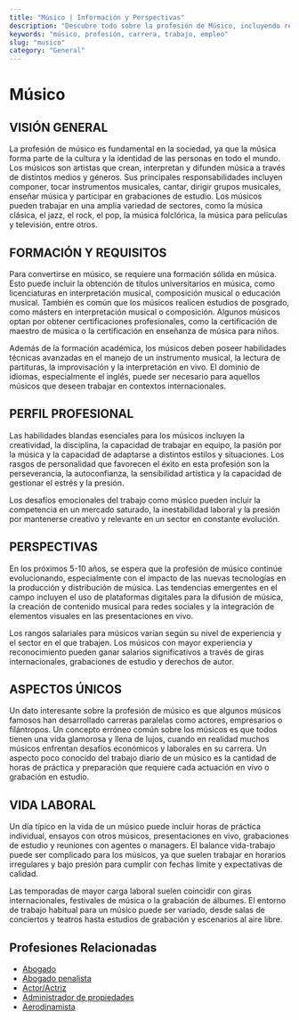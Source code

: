 ```yaml
---
title: "Músico | Información y Perspectivas"
description: "Descubre todo sobre la profesión de Músico, incluyendo responsabilidades, requisitos y oportunidades."
keywords: "músico, profesión, carrera, trabajo, empleo"
slug: "musico"
category: "General"
---
```


# Músico

## VISIÓN GENERAL

La profesión de músico es fundamental en la sociedad, ya que la música forma parte de la cultura y la identidad de las personas en todo el mundo. Los músicos son artistas que crean, interpretan y difunden música a través de distintos medios y géneros. Sus principales responsabilidades incluyen componer, tocar instrumentos musicales, cantar, dirigir grupos musicales, enseñar música y participar en grabaciones de estudio. Los músicos pueden trabajar en una amplia variedad de sectores, como la música clásica, el jazz, el rock, el pop, la música folclórica, la música para películas y televisión, entre otros.

## FORMACIÓN Y REQUISITOS

Para convertirse en músico, se requiere una formación sólida en música. Esto puede incluir la obtención de títulos universitarios en música, como licenciaturas en interpretación musical, composición musical o educación musical. También es común que los músicos realicen estudios de posgrado, como másters en interpretación musical o composición. Algunos músicos optan por obtener certificaciones profesionales, como la certificación de maestro de música o la certificación en enseñanza de música para niños.

Además de la formación académica, los músicos deben poseer habilidades técnicas avanzadas en el manejo de un instrumento musical, la lectura de partituras, la improvisación y la interpretación en vivo. El dominio de idiomas, especialmente el inglés, puede ser necesario para aquellos músicos que deseen trabajar en contextos internacionales.

## PERFIL PROFESIONAL

Las habilidades blandas esenciales para los músicos incluyen la creatividad, la disciplina, la capacidad de trabajar en equipo, la pasión por la música y la capacidad de adaptarse a distintos estilos y situaciones. Los rasgos de personalidad que favorecen el éxito en esta profesión son la perseverancia, la autoconfianza, la sensibilidad artística y la capacidad de gestionar el estrés y la presión.

Los desafíos emocionales del trabajo como músico pueden incluir la competencia en un mercado saturado, la inestabilidad laboral y la presión por mantenerse creativo y relevante en un sector en constante evolución.

## PERSPECTIVAS

En los próximos 5-10 años, se espera que la profesión de músico continúe evolucionando, especialmente con el impacto de las nuevas tecnologías en la producción y distribución de música. Las tendencias emergentes en el campo incluyen el uso de plataformas digitales para la difusión de música, la creación de contenido musical para redes sociales y la integración de elementos visuales en las presentaciones en vivo.

Los rangos salariales para músicos varían según su nivel de experiencia y el sector en el que trabajen. Los músicos con mayor experiencia y reconocimiento pueden ganar salarios significativos a través de giras internacionales, grabaciones de estudio y derechos de autor.

## ASPECTOS ÚNICOS

Un dato interesante sobre la profesión de músico es que algunos músicos famosos han desarrollado carreras paralelas como actores, empresarios o filántropos. Un concepto erróneo común sobre los músicos es que todos tienen una vida glamorosa y llena de lujos, cuando en realidad muchos músicos enfrentan desafíos económicos y laborales en su carrera. Un aspecto poco conocido del trabajo diario de un músico es la cantidad de horas de práctica y preparación que requiere cada actuación en vivo o grabación en estudio.

## VIDA LABORAL

Un día típico en la vida de un músico puede incluir horas de práctica individual, ensayos con otros músicos, presentaciones en vivo, grabaciones de estudio y reuniones con agentes o managers. El balance vida-trabajo puede ser complicado para los músicos, ya que suelen trabajar en horarios irregulares y bajo presión para cumplir con fechas límite y expectativas de calidad.

Las temporadas de mayor carga laboral suelen coincidir con giras internacionales, festivales de música o la grabación de álbumes. El entorno de trabajo habitual para un músico puede ser variado, desde salas de conciertos y teatros hasta estudios de grabación y escenarios al aire libre.
## Profesiones Relacionadas

- [Abogado](/profesiones/abogado/)
- [Abogado penalista](/profesiones/abogado-penalista/)
- [Actor/Actriz](/profesiones/actor-actriz/)
- [Administrador de propiedades](/profesiones/administrador-de-propiedades/)
- [Aerodinamista](/profesiones/aerodinamista/)

